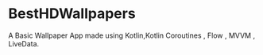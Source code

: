 # BestHDWallpapers
A Basic Wallpaper App made using Kotlin,Kotlin Coroutines , Flow , MVVM , LiveData.
